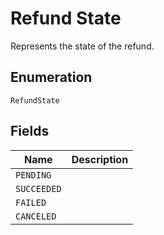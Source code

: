# Refund State

Represents the state of the refund.

## Enumeration

`RefundState`

## Fields

| Name | Description |
|  --- | --- |
| `PENDING` |  |
| `SUCCEEDED` |  |
| `FAILED` |  |
| `CANCELED` |  |
